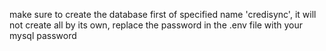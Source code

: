 make sure to create the database first of specified name 'credisync', it will not create all by its own, replace the password in the .env file with your mysql password
